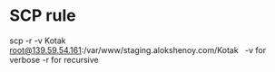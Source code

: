 # SCP rule

scp -r -v Kotak root@139.59.54.161:/var/www/staging.alokshenoy.com/Kotak
 
-v for verbose
-r for recursive

